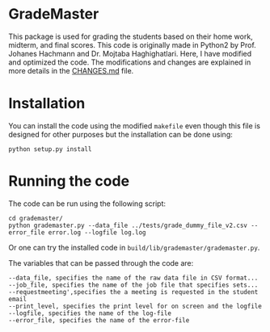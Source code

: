 # GradeMaster

This package is used for grading the students based on their home work, midterm, and final scores. This code is originally made in Python2 by Prof. Johanes Hachmann and 
Dr. Mojtaba Haghighatlari. Here, I have modified and optimized the code. The modifications and changes are explained in more details in the [CHANGES.md](CHANGES.md) file.

# Installation

You can install the code using the modified `makefile` even though this file is designed for other purposes but the installation can be done using:
```
python setup.py install
```


# Running the code

The code can be run using the following script:

```
cd grademaster/
python grademaster.py --data_file ../tests/grade_dummy_file_v2.csv --error_file error.log --logfile log.log

```

Or one can try the installed code in `build/lib/grademaster/grademaster.py`. 

The variables that can be passed through the code are:
```
--data_file, specifies the name of the raw data file in CSV format...
--job_file, specifies the name of the job file that specifies sets...
--requestmeeting',specifies the a meeting is requested in the student email
--print_level, specifies the print level for on screen and the logfile
--logfile, specifies the name of the log-file
--error_file, specifies the name of the error-file
```
